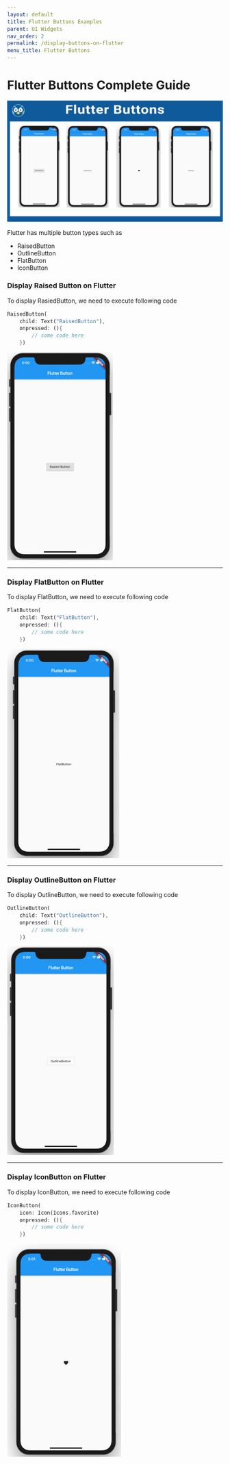 ```yaml
---
layout: default
title: Flutter Buttons Examples
parent: UI Widgets
nav_order: 2
permalink: /display-buttons-on-flutter
menu_title: Flutter Buttons
---
```


# Flutter Buttons Complete Guide

<img src="assets/images/cover/flutter-buttons-example.jpg">

Flutter has multiple button types such as 

- RaisedButton
- OutlineButton
- FlatButton
- IconButton


### Display Raised Button on Flutter

To display RasiedButton, we need to execute following code

```dart
RaisedButton(
    child: Text("RaisedButton"),
    onpressed: (){ 
        // some code here
    })
```
<img src="assets/images/screenshots/fluter-raisedbutton-example.png"/>

---

### Display  FlatButton on Flutter

To display FlatButton, we need to execute following code

```dart
FlatButton(
    child: Text("FlatButton"),
    onpressed: (){ 
        // some code here
    })
```
<img src="assets/images/screenshots/fluter-flatbutton-example.png"/>

---

### Display OutlineButton on Flutter

To display OutlineButton, we need to execute following code

```dart
OutlineButton(
    child: Text("OutlineButton"),
    onpressed: (){ 
        // some code here
    })
```
<img src="assets/images/screenshots/fluter-outlinebutton-example.png"/>

---

### Display IconButton on Flutter

To display IconButton, we need to execute following code

```dart
IconButton(
    icon: Icon(Icons.favorite)
    onpressed: (){ 
        // some code here
    })
```

<img src="assets/images/screenshots/fluter-iconbutton-example.png"/>